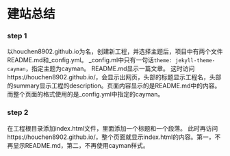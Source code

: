 
# 建站总结

### step 1
以houchen8902.github.io为名，创建新工程，并选择主题后，项目中有两个文件README.md和_config.yml。
_config.ml中只有一句话`theme: jekyll-theme-cayman`，指定主题为cayman。
README.md显示一篇文章。
这时访问https://houchen8902.github.io/，会显示出网页，头部的标题显示工程名，头部的summary显示工程的description。页面内容显示的是README.md中的内容。而整个页面的格式使用的是_config.yml中指定的cayman。

### step 2
在工程根目录添加index.html文件，里面添加一个标题和一个段落。
此时再访问https://houchen8902.github.io/，整个页面就显示index.html的内容。第一，不再显示README.md，第二，不再使用cayman样式。